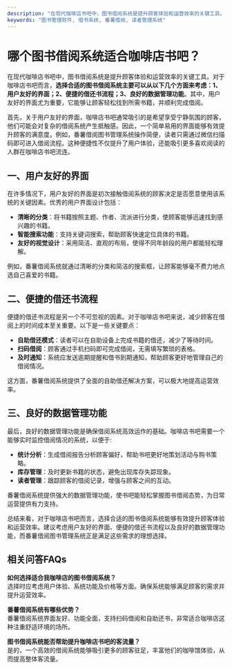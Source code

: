 ```yaml
---
description: "在现代咖啡店书吧中，图书借阅系统是提升顾客体验和运营效率的关键工具。对于咖啡店书吧而言，**选择合适的图书借阅系统主要可以从以下几个方面来考虑：1、用户友好的界面；2、便捷的借还书流程；3、良好的数据管理功能**。其中，用户友好的界面尤为重要，它能够让顾客轻松找到所需书籍，并顺利完成借阅。"
keywords: "图书管理软件, 借书系统, 番薯借阅, 读者管理系统"
---
```

# 哪个图书借阅系统适合咖啡店书吧？

在现代咖啡店书吧中，图书借阅系统是提升顾客体验和运营效率的关键工具。对于咖啡店书吧而言，**选择合适的图书借阅系统主要可以从以下几个方面来考虑：1、用户友好的界面；2、便捷的借还书流程；3、良好的数据管理功能**。其中，用户友好的界面尤为重要，它能够让顾客轻松找到所需书籍，并顺利完成借阅。

首先，关于用户友好的界面，咖啡店书吧通常吸引的是希望享受宁静氛围的顾客，他们可能会对复杂的借阅系统产生抵触感。因此，一个简单易用的界面能够有效提升顾客的满意度。例如，番薯借阅图书管理系统操作简便，读者只需通过微信扫描码即可进入借阅流程。这种便捷性不仅提升了用户体验，还能吸引更多喜欢阅读的人群在咖啡店书吧流连。

## 一、用户友好的界面

在许多情况下，用户友好的界面是初次接触借阅系统的顾客决定是否愿意使用该系统的关键因素。优秀的用户界面设计包括：

- **清晰的分类**：将书籍按照主题、作者、流派进行分类，使顾客能够迅速找到感兴趣的书籍。
- **智能搜索功能**：支持关键词搜索，帮助顾客快速定位具体的书籍。
- **友好的视觉设计**：采用简洁、直观的布局，使得不同年龄段的用户都能轻松理解。

例如，番薯借阅系统就通过清晰的分类和简洁的搜索框，让顾客能够毫不费力地点选自己喜爱的书籍。

## 二、便捷的借还书流程

便捷的借还书流程是另一个不可忽视的因素。对于咖啡店书吧来说，减少顾客在借阅上的时间成本至关重要。以下是一些关键要点：

- **自助借还模式**：读者可以在自助设备上完成书籍的借还，减少了等待时间。
- **扫码借阅**：顾客通过手机扫码即可完成借阅，无需填写繁琐的表格。
- **及时通知**：系统应发送逾期提醒和借书到期通知，帮助顾客更好地管理自己的借阅情况。

这方面，番薯借阅系统提供了全面的自助借还解决方案，可以极大地提高运营效率。

## 三、良好的数据管理功能

最后，良好的数据管理功能是确保借阅系统高效运作的基础。咖啡店书吧需要一个能够实时监控借阅情况的系统，以便于:

- **统计分析**：生成借阅报告分析顾客偏好，帮助书吧更好地策划活动与购书策略。
- **库存管理**：及时更新书籍的状态，避免出现库存失踪现象。
- **读者管理**：跟踪顾客的借阅记录，增强与顾客之间的互动。

番薯借阅系统提供强大的数据管理功能，使书吧能轻松掌握图书借阅态势，为日常运营提供有力支持。

总结来看，对于咖啡店书吧而言，选择合适的图书借阅系统能够有效提升顾客体验和运营效率。建议考虑用户友好的界面、便捷的借还书流程以及良好的数据管理功能，而番薯借阅图书管理系统正是满足这些需求的理想选择。

## 相关问答FAQs

**如何选择适合我咖啡店的图书借阅系统？**  
选择时应考虑用户体验、系统功能及价格等方面。确保系统能够满足顾客的需求并提升运营效率。

**番薯借阅系统有哪些优势？**  
番薯借阅系统界面友好、功能全面，支持扫码借阅和自助还书，非常适合咖啡店这种注重舒适环境的场所。

**图书借阅系统能否帮助提升咖啡店书吧的客流量？**  
是的，一个高效的借阅系统能够吸引更多的顾客驻足，丰富他们的咖啡馆体验，从而提高整体客流量。
